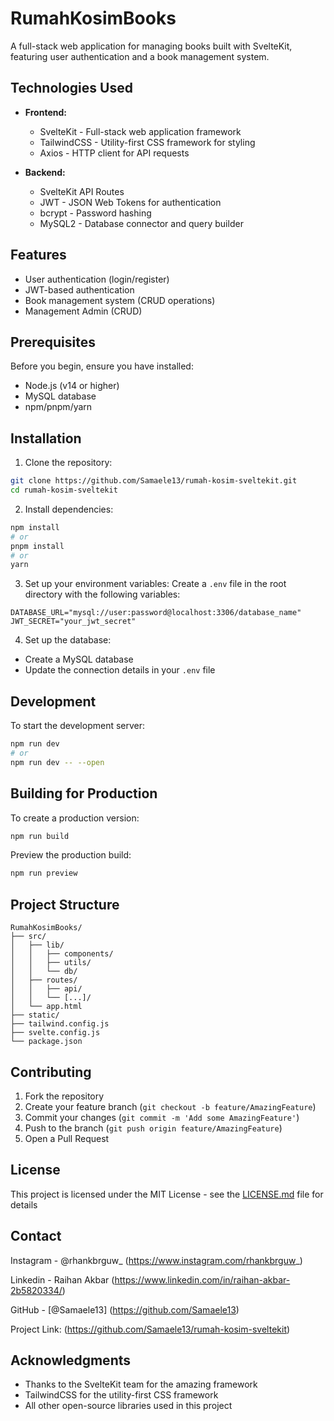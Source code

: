 # RumahKosimBooks

A full-stack web application for managing books built with SvelteKit, featuring user authentication and a book management system.

## Technologies Used

- **Frontend:**

  - SvelteKit - Full-stack web application framework
  - TailwindCSS - Utility-first CSS framework for styling
  - Axios - HTTP client for API requests

- **Backend:**
  - SvelteKit API Routes
  - JWT - JSON Web Tokens for authentication
  - bcrypt - Password hashing
  - MySQL2 - Database connector and query builder

## Features

- User authentication (login/register)
- JWT-based authentication
- Book management system (CRUD operations)
- Management Admin (CRUD)

## Prerequisites

Before you begin, ensure you have installed:

- Node.js (v14 or higher)
- MySQL database
- npm/pnpm/yarn

## Installation

1. Clone the repository:

```bash
git clone https://github.com/Samaele13/rumah-kosim-sveltekit.git
cd rumah-kosim-sveltekit
```

2. Install dependencies:

```bash
npm install
# or
pnpm install
# or
yarn
```

3. Set up your environment variables:
   Create a `.env` file in the root directory with the following variables:

```env
DATABASE_URL="mysql://user:password@localhost:3306/database_name"
JWT_SECRET="your_jwt_secret"
```

4. Set up the database:

- Create a MySQL database
- Update the connection details in your `.env` file

## Development

To start the development server:

```bash
npm run dev
# or
npm run dev -- --open
```

## Building for Production

To create a production version:

```bash
npm run build
```

Preview the production build:

```bash
npm run preview
```

## Project Structure

```
RumahKosimBooks/
├── src/
│   ├── lib/
│   │   ├── components/
│   │   ├── utils/
│   │   └── db/
│   ├── routes/
│   │   ├── api/
│   │   └── [...]/
│   └── app.html
├── static/
├── tailwind.config.js
├── svelte.config.js
└── package.json
```

## Contributing

1. Fork the repository
2. Create your feature branch (`git checkout -b feature/AmazingFeature`)
3. Commit your changes (`git commit -m 'Add some AmazingFeature'`)
4. Push to the branch (`git push origin feature/AmazingFeature`)
5. Open a Pull Request

## License

This project is licensed under the MIT License - see the [LICENSE.md](LICENSE.md) file for details

## Contact

Instagram - @rhankbrguw_ (https://www.instagram.com/rhankbrguw_)

Linkedin - Raihan Akbar (https://www.linkedin.com/in/raihan-akbar-2b5820334/)

GitHub - [@Samaele13] (https://github.com/Samaele13)

Project Link: (https://github.com/Samaele13/rumah-kosim-sveltekit)

## Acknowledgments

- Thanks to the SvelteKit team for the amazing framework
- TailwindCSS for the utility-first CSS framework
- All other open-source libraries used in this project
